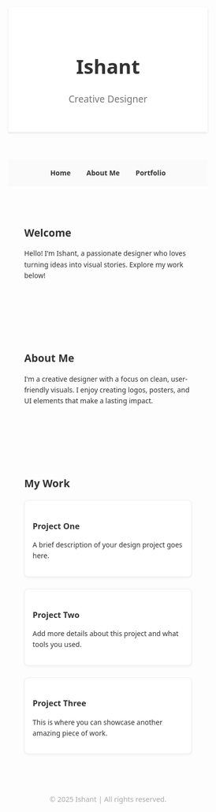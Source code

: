 <!DOCTYPE html>
<html lang="en">
<head>
  <meta charset="UTF-8" />
  <meta name="viewport" content="width=device-width, initial-scale=1.0" />
  <title>Ishant | Designer Portfolio</title>
  <style>
    * {
      margin: 0;
      padding: 0;
      box-sizing: border-box;
      font-family: 'Segoe UI', Tahoma, Geneva, Verdana, sans-serif;
    }
    body {
      background-color: #fdfdfd;
      color: #333;
      line-height: 1.6;
    }
    header {
      background: #ffffff;
      padding: 2rem 1rem;
      text-align: center;
      box-shadow: 0 2px 4px rgba(0,0,0,0.1);
    }
    header h1 {
      font-size: 2.5rem;
    }
    header p {
      font-size: 1.2rem;
      color: #777;
    }
    nav {
      display: flex;
      justify-content: center;
      gap: 2rem;
      background-color: #fafafa;
      padding: 1rem 0;
      position: sticky;
      top: 0;
      z-index: 10;
    }
    nav a {
      text-decoration: none;
      color: #333;
      font-weight: bold;
    }
    nav a:hover {
      color: #0077ff;
    }
    section {
      padding: 3rem 2rem;
      max-width: 900px;
      margin: auto;
    }
    .portfolio-grid {
      display: grid;
      grid-template-columns: repeat(auto-fit, minmax(250px, 1fr));
      gap: 1.5rem;
      margin-top: 1rem;
    }
    .project-card {
      background: #fff;
      padding: 1rem;
      border: 1px solid #eee;
      box-shadow: 0 2px 5px rgba(0,0,0,0.05);
      border-radius: 8px;
      transition: transform 0.3s ease;
    }
    .project-card:hover {
      transform: scale(1.03);
    }
    footer {
      text-align: center;
      padding: 2rem;
      color: #aaa;
      font-size: 0.9rem;
    }
  </style>
</head>
<body>
  <header>
    <h1>Ishant</h1>
    <p>Creative Designer</p>
  </header>

  <nav>
    <a href="#home">Home</a>
    <a href="#about">About Me</a>
    <a href="#portfolio">Portfolio</a>
  </nav>

  <section id="home">
    <h2>Welcome</h2>
    <p>Hello! I'm Ishant, a passionate designer who loves turning ideas into visual stories. Explore my work below!</p>
  </section>

  <section id="about">
    <h2>About Me</h2>
    <p>I'm a creative designer with a focus on clean, user-friendly visuals. I enjoy creating logos, posters, and UI elements that make a lasting impact.</p>
  </section>

  <section id="portfolio">
    <h2>My Work</h2>
    <div class="portfolio-grid">
      <div class="project-card">
        <h3>Project One</h3>
        <p>A brief description of your design project goes here.</p>
      </div>
      <div class="project-card">
        <h3>Project Two</h3>
        <p>Add more details about this project and what tools you used.</p>
      </div>
      <div class="project-card">
        <h3>Project Three</h3>
        <p>This is where you can showcase another amazing piece of work.</p>
      </div>
    </div>
  </section>

  <footer>
    &copy; 2025 Ishant | All rights reserved.
  </footer>
</body>
</html>
